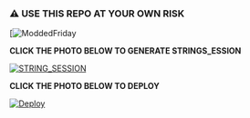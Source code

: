 
### ⚠️ USE THIS REPO AT YOUR OWN RISK


[![ModdedFriday](https://telegra.ph/file/9b54a71ac22abd00448a5.jpg)














**CLICK THE PHOTO BELOW TO GENERATE STRINGS_ESSION**



[![STRING_SESSION](https://telegra.ph/file/012e02bec79baa81490ee.jpg)](https://MODDED-FRIDAY.leobrownlee.repl.run)















**CLICK THE PHOTO BELOW TO DEPLOY**



[![Deploy](https://telegra.ph/file/7cf8df5c4ab7f6ae24f37.jpg)](https://heroku.com/deploy?template=https://github.com/leobrownlee/FRIDAY)
